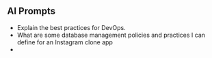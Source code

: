 ## AI Prompts
- Explain the best practices for DevOps.
- What are some database management policies and practices I can define for an Instagram clone app
- 
